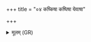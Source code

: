 +++
title = "०४ कष्किषा कष्पिषा येवाषा"

+++
<details><summary>मूलम् (GR)</summary>

कष्किषा कष्पिषा  
येवाषा एषा ।  
इष्टर्गव इषयन्तः  
सैकताः पांसवाः ॥
</details>
